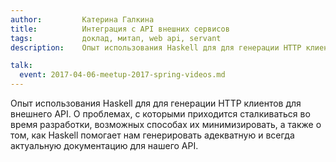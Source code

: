 ```yaml
---
author:         Катерина Галкина
title:          Интеграция с API внешних сервисов
tags:           доклад, митап, web api, servant
description:    Опыт использования Haskell для для генерации HTTP клиентов для внешнего API. О проблемах, с которыми приходится сталкиваться во время разработки, возможных способах их минимизировать, а также о том, как Haskell помогает нам генерировать адекватную и всегда актуальную документацию для нашего API.

talk:
  event: 2017-04-06-meetup-2017-spring-videos.md
---
```


Опыт использования Haskell для для генерации HTTP клиентов для внешнего API. О проблемах, с которыми приходится сталкиваться во время разработки, возможных способах их минимизировать, а также о том, как Haskell помогает нам генерировать адекватную и всегда актуальную документацию для нашего API.
